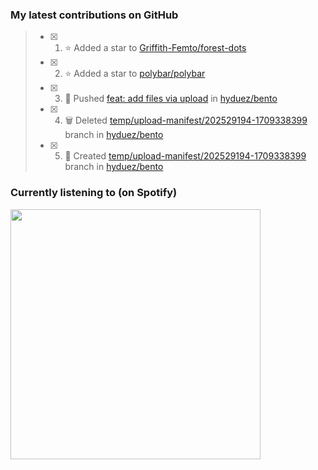 ### My latest contributions on GitHub
<!--START_SECTION:activity-->
> - [x] 1. ⭐ Added a star to [Griffith-Femto/forest-dots](https://github.com/Griffith-Femto/forest-dots)
> - [x] 2. ⭐ Added a star to [polybar/polybar](https://github.com/polybar/polybar)
> - [x] 3. 📌 Pushed [feat: add files via upload](https://github.com/hyduez/bento/commit/92b8a671bb0939517c8c4937c54208cdc90f9595) in [hyduez/bento](https://github.com/hyduez/bento)
> - [x] 4. 🗑️ Deleted [temp/upload-manifest/202529194-1709338399](https://github.com/hyduez/bento/tree/temp/upload-manifest/202529194-1709338399) branch in [hyduez/bento](https://github.com/hyduez/bento)
> - [x] 5. 🌱 Created [temp/upload-manifest/202529194-1709338399](https://github.com/hyduez/bento/tree/temp/upload-manifest/202529194-1709338399) branch in [hyduez/bento](https://github.com/hyduez/bento)
<!--END_SECTION:activity-->

### Currently listening to (on Spotify)
<img src="https://spotify-hyduez.vercel.app/api/spotify" width="400em">
